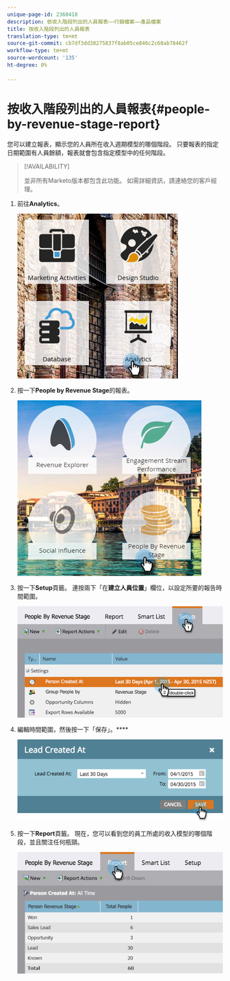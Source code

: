 ```yaml
---
unique-page-id: 2360418
description: 依收入階段列出的人員報表——行銷檔案——產品檔案
title: 按收入階段列出的人員報表
translation-type: tm+mt
source-git-commit: cb7df3dd38275837f8ab05ce846c2c68ab78462f
workflow-type: tm+mt
source-wordcount: '135'
ht-degree: 0%

---
```



# 按收入階段列出的人員報表{#people-by-revenue-stage-report}

您可以建立報表，顯示您的人員所在收入週期模型的哪個階段。 只要報表的指定日期範圍有人員餘額，報表就會包含指定模型中的任何階段。

>[!AVAILABILITY]
>
>並非所有Marketo版本都包含此功能。 如需詳細資訊，請連絡您的客戶經理。

1. 前往&#x200B;**Analytics**。

   ![](assets/image2017-3-27-15-3a43-3a55.png)

1. 按一下&#x200B;**People by Revenue Stage**&#x200B;的報表。

   ![](assets/image2017-3-27-15-3a46-3a27.png)

1. 按一下&#x200B;**Setup**&#x200B;頁籤。 連按兩下「在&#x200B;**建立人員位置**」欄位，以設定所要的報告時間範圍。

   ![](assets/image2017-3-28-8-3a6-3a23.png)

1. 編輯時間範圍，然後按一下「保存」。****

   ![](assets/image2015-4-29-12-3a11-3a31.png)

1. 按一下&#x200B;**Report**&#x200B;頁籤。 現在，您可以看到您的員工所處的收入模型的哪個階段，並且關注任何瓶頸。

   ![](assets/image2017-3-28-8-3a6-3a48.png)
